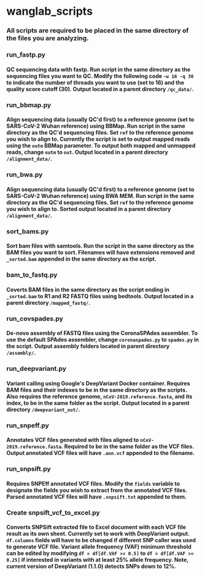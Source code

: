 # wanglab_scripts
### All scripts are required to be placed in the same directory of the files you are analyzing.

### run_fastp.py
#### QC sequencing data with fastp. Run script in the same directory as the sequencing files you want to QC. Modify the following code `-w 16 -q 30` to indicate the number of threads you want to use (set to 16) and the quality score cutoff (30). Output located in a parent directory `/qc_data/`.

### run_bbmap.py
#### Align sequencing data (usually QC'd first) to a reference genome (set to SARS-CoV-2 Wuhan reference) using BBMap. Run script in the same directory as the QC'd sequencing files. Set `ref` to the reference genome you wish to align to. Currently the script is set to output mapped reads using the `outm` BBMap parameter. To output both mapped and unmapped reads, change `outm` to `out`. Output located in a parent directory `/alignment_data/`.

### run_bwa.py
#### Align sequencing data (usually QC'd first) to a reference genome (set to SARS-CoV-2 Wuhan reference) using BWA MEM. Run script in the same directory as the QC'd sequencing files. Set `ref` to the reference genome you wish to align to. Sorted output located in a parent directory `/alignment_data/`.

### sort_bams.py
#### Sort bam files with samtools. Run the script in the same directory as the BAM files you want to sort. Filenames will have extensions removed and `_sorted.bam` appended in the same directory as the script. 

### bam_to_fastq.py
#### Coverts BAM files in the same directory as the script ending in `_sorted.bam` to R1 and R2 FASTQ files using bedtools. Output located in a parent directory `/mapped_fastq/`.

### run_covspades.py
#### De-novo assembly of FASTQ files using the CoronaSPAdes assembler. To use the default SPAdes assembler, change `coronaspades.py` to `spades.py` in the script. Output assembly folders located in parent directory `/assembly/`.

### run_deepvariant.py
#### Variant calling using Google's DeepVariant Docker container. Requires BAM files and their indexes to be in the same directory as the scripts. Also requires the reference genome, `nCoV-2019.reference.fasta`, and its index, to be in the same folder as the script. Output located in a parent directory `/deepvariant_out/`.

### run_snpeff.py
#### Annotates VCF files generated with files aligned to `nCoV-2019.reference.fasta`. Required to be in the same folder as the VCF files. Output annotated VCF files will have `.ann.vcf` appended to the filename. 

### run_snpsift.py
#### Requires SNPEff annotated VCF files. Modify the `fields` variable to designate the fields you wish to extract from the annotated VCF files. Parsed annotated VCF files will have `.snpsift.txt` appended to them. 

### Create snpsift_vcf_to_excel.py
#### Converts SNPSift extracted file to Excel document with each VCF file result as its own sheet. Currently set to work with DeepVariant output. `df.columns` fields will have to be changed if different SNP caller was used to generate VCF file. Variant allele frequency (VAF) minimum threshold can be edited by modifying `df = df[df.VAF >= 0.5]` to `df = df[df.VAF >= 0.25]` if interested in variants with at least 25% allele frequency. Note, current version of DeepVariant (1.1.0) detects SNPs down to 12%.

